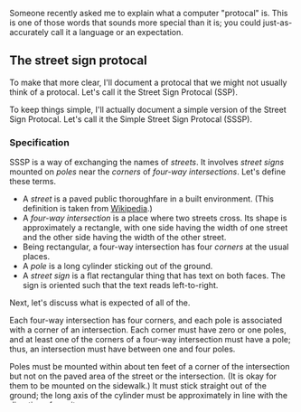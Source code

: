 
Someone recently asked me to explain what a computer "protocal" is.
This is one of those words that sounds more special than it is; you
could just-as-accurately call it a language or an expectation.

## The street sign protocal 
To make that more clear, I'll document a protocal that we might not
usually think of a protocal. Let's call it the Street Sign Protocal
(SSP).

To keep things simple, I'll actually document a simple version of the
Street Sign Protocal. Let's call it the Simple Street Sign Protocal (SSSP).

### Specification
SSSP is a way of exchanging the names of *streets*. It involves
*street signs* mounted on *poles* near the *corners* of
*four-way intersections*. Let's define these terms.

* A *street* is a paved public thoroughfare in a built environment.
    (This definition is taken from [Wikipedia](http://en.wikipedia.org/wiki/Street).)
* A *four-way intersection* is a place where two streets cross.
    Its shape is approximately a rectangle, with one side having the
    width of one street and the other side having the width of the
    other street.
* Being rectangular, a four-way intersection has four *corners* at the
    usual places.
* A *pole* is a long cylinder sticking out of the ground.
* A *street sign* is a flat rectangular thing that has text on both faces.
    The sign is oriented such that the text reads left-to-right.

Next, let's discuss what is expected of all of the.

Each four-way intersection has four corners, and each pole is associated with
a corner of an intersection. Each corner must have zero or one poles, and at least
one of the corners of a four-way intersection must have a pole; thus, an
intersection must have between one and four poles.

Poles must be mounted within about ten feet of a corner of the intersection
but not on the paved area of the street or the intersection. (It is okay for them
to be mounted on the sidewalk.) It must stick straight out of the ground; the long
axis of the cylinder must be approximately in line with the direction of gravity.

Each street sign displays the name of one street. The street sign must include the
name of the street in very large text. This name must be written on both faces of
the sign and must be especially easy to see, even at night.

Street signs are mounted on poles, each pole having exactly two street signs.
The street signs must be aligned in a particular way. One of the faces must be
just-barely-touching (tangent) the pole. The sign must also line up with its
corresponding street; that is, the wide axis of the rectangular sign must run
parallel the corresponding street.

Each pole must contain two street signs, each one corresponding to a different
one of the two streets at the four-way intersection.

### Implimenting a SSSP writer
Here is one possible procedure for encoding street names in SSSP. This procedure
expects a four-way intersection and the names of the two streets as input. It
outputs SSSP (two street signs mounted to a pole near the intersection).

1. Determine which corner(s) of the intersections the street signs should be
    mounted on. You might consider the locations of buildings, the presence
    of sidewalks, the traffic patterns and the presence of visual obstacles
    like trees.
2. Print the signs with the street names.
3. Cast a pole.
4. Put a pole and street signs on a truck.
5. Drive the truck to the intersection, and park nearby.
6. Carry the materials and some tools to the intersection.
7. Stick the pole in the ground near the chosen corner. I imagine that this
    involves putting up caution tape, digging a hole, securing the pole, pouring
    some concrete and covering it back up, but I don't really know. If this were
    software, I'd try to use separate pole-installation library so I don't have
    to implement the pole-installation procedure myself.
8. Mount the street signs to the pole. Position them about ten feet above the ground,
    with one on top of the other and with the centers of the signs touching the pole,
    and otherwise in the appropriate orientations specified by the protocal. Secure
    them with a sign bracket.
9. Drive the truck back to wherever you got it from.

### Implimenting a SSSP reader





## Hypertext Transfer Protocal


## 
